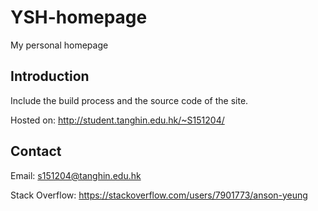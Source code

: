 # YSH-homepage
My personal homepage

## Introduction
Include the build process and the source code of the site.

Hosted on: http://student.tanghin.edu.hk/~S151204/

## Contact
Email: s151204@tanghin.edu.hk

Stack Overflow: https://stackoverflow.com/users/7901773/anson-yeung